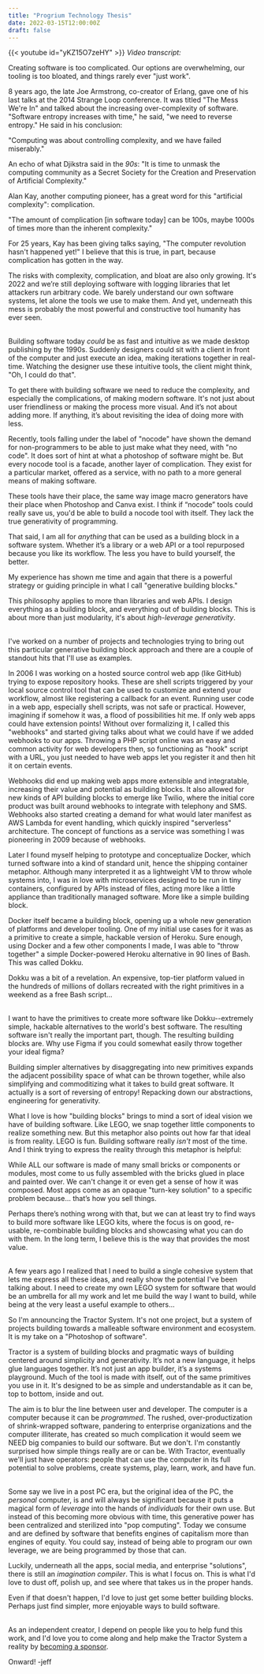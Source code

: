 ```yaml
---
title: "Progrium Technology Thesis"
date: 2022-03-15T12:00:00Z
draft: false
---
```

{{< youtube id="yKZ15O7zeHY" >}}
*Video transcript:*  

Creating software is too complicated. Our options are overwhelming, our tooling is too bloated, and things rarely ever "just work".

<!--more-->

8 years ago, the late Joe Armstrong, co-creator of Erlang, gave one of his last talks at the 2014 Strange Loop conference. It was titled "The Mess We're In" and talked about the increasing over-complexity of software. "Software entropy increases with time," he said, "we need to reverse entropy." He said in his conclusion:

"Computing was about controlling complexity, and we have failed miserably." 

An echo of what Djikstra said in the _90s_: "It is time to unmask the computing community as a Secret Society for the Creation and Preservation of Artificial Complexity."

Alan Kay, another computing pioneer, has a great word for this "artificial complexity": complication.

"The amount of complication [in software today] can be 100s, maybe 1000s of times more than the inherent complexity."

For 25 years, Kay has been giving talks saying, "The computer revolution hasn't happened yet!" I believe that this is true, in part, because complication has gotten in the way.

The risks with complexity, complication, and bloat are also only growing. It's 2022 and we’re still deploying software with logging libraries that let attackers run arbitrary code. We barely understand our own software systems, let alone the tools we use to make them. And yet, underneath this mess is probably the most powerful and constructive tool humanity has ever seen.  
&nbsp;

Building software today _could_ be as fast and intuitive as we made desktop publishing by the 1990s. Suddenly designers could sit with a client in front of the computer and just execute an idea, making iterations together in real-time. Watching the designer use these intuitive tools, the client might think, "Oh, I could do that".

To get there with building software we need to reduce the complexity, and especially the complications, of making modern software. It's not just about user friendliness or making the process more visual. And it’s not about adding more. If anything, it’s about revisiting the idea of doing more with less.

Recently, tools falling under the label of "nocode" have shown the demand for non-programmers to be able to just make what they need, with "no code". It does sort of hint at what a photoshop of software might be. But every nocode tool is a facade, another layer of complication. They exist for a particular market, offered as a service, with no path to a more general means of making software. 

These tools have their place, the same way image macro generators have their place when Photoshop and Canva exist. I think if “nocode” tools could really save us, you'd be able to build a nocode tool with itself. They lack the true generativity of programming.

That said, I am all for *anything* that can be used as a building block in a software system. Whether it’s a library or a web API or a tool repurposed because you like its workflow. The less you have to build yourself, the better.

My experience has shown me time and again that there is a powerful strategy or guiding principle in what I call "generative building blocks." 

This philosophy applies to more than libraries and web APIs. I design everything as a building block, and everything out of building blocks. This is about more than just modularity, it's about _high-leverage generativity_.   
&nbsp;

I've worked on a number of projects and technologies trying to bring out this particular generative building block approach and there are a couple of standout hits that I'll use as examples.

In 2006 I was working on a hosted source control web app (like GitHub) trying to expose repository hooks. These are shell scripts triggered by your local source control tool that can be used to customize and extend your workflow, almost like registering a callback for an event. Running user code in a web app, especially shell scripts, was not safe or practical. However, imagining if somehow it was, a flood of possibilities hit me. If only web apps could have extension points! Without over formalizing it, I called this "webhooks" and started giving talks about what we could have if we added webhooks to our apps. Throwing a PHP script online was an easy and common activity for web developers then, so functioning as "hook" script with a URL, you just needed to have web apps let you register it and then hit it on certain events. 

Webhooks did end up making web apps more extensible and integratable, increasing their value and potential as building blocks. It also allowed for new kinds of API building blocks to emerge like Twilio, where the initial core product was built around webhooks to integrate with telephony and SMS. Webhooks also started creating a demand for what would later manifest as AWS Lambda for event handling, which quickly inspired "serverless" architecture. The concept of functions as a service was something I was pioneering in 2009 because of webhooks.

Later I found myself helping to prototype and conceptualize Docker, which turned software into a kind of standard unit, hence the shipping container metaphor. Although many interpreted it as a lightweight VM to throw whole systems into, I was in love with microservices designed to be run in tiny containers, configured by APIs instead of files, acting more like a little appliance than traditionally managed software. More like a simple building block.

Docker itself became a building block, opening up a whole new generation of platforms and developer tooling. One of my initial use cases for it was as a primitive to create a simple, hackable version of Heroku. Sure enough, using Docker and a few other components I made, I was able to "throw together" a simple Docker-powered Heroku alternative in 90 lines of Bash. This was called Dokku.

Dokku was a bit of a revelation. An expensive, top-tier platform valued in the hundreds of millions of dollars recreated with the right primitives in a weekend as a free Bash script...  
&nbsp;

I want to have the primitives to create more software like Dokku--extremely simple, hackable alternatives to the world's best software. The resulting software isn't really the important part, though. The resulting building blocks are. Why use Figma if you could somewhat easily throw together your ideal figma?

Building simpler alternatives by disaggregating into new primitives expands the adjacent possibility space of what can be thrown together, while also simplifying and commoditizing what it takes to build great software. It actually is a sort of reversing of entropy! Repacking down our abstractions, engineering for generativity.

What I love is how "building blocks" brings to mind a sort of ideal vision we have of building software. Like LEGO, we snap together little components to realize something new. But this metaphor also points out how far that ideal is from reality. LEGO is fun. Building software really _isn't_ most of the time. And I think trying to express the reality through this metaphor is helpful:

While ALL our software is made of many small bricks or components or modules, most come to us fully assembled with the bricks glued in place and painted over. We can't change it or even get a sense of how it was composed. Most apps come as an opaque "turn-key solution" to a specific problem because... that’s how you sell things. 

Perhaps there’s nothing wrong with that, but we can at least try to find ways to build more software like LEGO kits, where the focus is on good, re-usable, re-combinable building blocks and showcasing what you can do with them. In the long term, I believe this is the way that provides the most value.  
&nbsp;

A few years ago I realized that I need to build a single cohesive system that lets me express all these ideas, and really show the potential I've been talking about. I need to create my own LEGO system for software that would be an umbrella for all my work and let me build the way I want to build, while being at the very least a useful example to others...

So I'm announcing the Tractor System. It's not one project, but a system of projects building towards a malleable software environment and ecosystem. It is my take on a "Photoshop of software". 

Tractor is a system of building blocks and pragmatic ways of building centered around simplicity and generativity. It’s not a new language, it helps glue languages together. It’s not just an app builder, it’s a systems playground. Much of the tool is made with itself, out of the same primitives you use in it. It's designed to be as simple and understandable as it can be, top to bottom, inside and out.

The aim is to blur the line between user and developer. The computer is a computer because it can be _programmed_. The rushed, over-productization of shrink-wrapped software, pandering to enterprise organizations and the computer illiterate, has created so much complication it would seem we NEED big companies to build our software. But we don't. I'm constantly surprised how simple things really are or can be. With Tractor, eventually we'll just have operators: people that can use the computer in its full potential to solve problems, create systems, play, learn, work, and have fun.  
&nbsp;

Some say we live in a post PC era, but the original idea of the PC, the *personal* computer, is and will always be significant because it puts a magical form of *leverage* into the hands of *individuals* for their own use. But instead of this becoming more obvious with time, this generative power has been centralized and sterilized into "pop computing". Today we consume and are defined by software that benefits engines of capitalism more than engines of equity. You could say, instead of being able to program our own leverage, we are being programmed by those that can.

Luckily, underneath all the apps, social media, and enterprise "solutions", there is still an _imagination compiler_. This is what I focus on. This is what I'd love to dust off, polish up, and see where that takes us in the proper hands.

Even if that doesn't happen, I'd love to just get some better building blocks. Perhaps just find simpler, more enjoyable ways to build software.   
&nbsp;

As an independent creator, I depend on people like you to help fund this work, and I'd love you to come along and help make the Tractor System a reality by [becoming a sponsor](https://github.com/sponsors/progrium).

Onward!
-jeff
